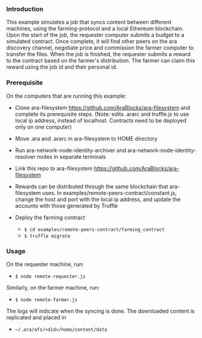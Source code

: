 ### Introduction

This example simulates a job that syncs content between different machines, using the farming-protocol and a local Ethereum blockchain. Upon the start of the job, the requester computer submits a budget to a simulated contract. Once complete, it will find other peers on the ara discovery channel, negotiate price and commission the farmer computer to transfer the files.
When the job is finished, the requester submits a reward to the contract based on the farmer's distribution. The farmer can claim this reward using the job id and their personal id.

### Prerequisite

On the computers that are running this example:

* Clone ara-filesystem https://github.com/AraBlocks/ara-filesystem and complete its prerequisite steps. (Note: edits .ararc and truffle.js to use local ip address, instead of localhost. Contracts need to be deployed only on one computer)

* Move .ara and .ararc in ara-filesystem to HOME directory

* Run ara-network-node-identity-archiver and ara-network-node-identity-resolver nodes in separate terminals

* Link this repo to ara-filesystem https://github.com/AraBlocks/ara-filesystem

* Rewards can be distributed through the same blockchain that ara-filesystem uses. In examples/remote-peers-contract/constant.js, change the host and port with the local ip address, and update the accounts with those generated by Truffle

* Deploy the farming contract
  * `$ cd examples/remote-peers-contract/farming_contract`
  * `$ truffle migrate`

### Usage

On the requester machine, run:

* `$ node remote-requester.js`

Similarly, on the farmer machine, run:

* `$ node remote-farmer.js`

The logs will indicate when the syncing is done. The downloaded content is replicated and placed in

* `~/.ara/afs/<did>/home/content/data`
